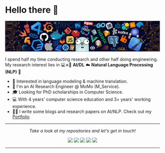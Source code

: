 # Hello there 👋

![](https://github.com/heraclex12/heraclex12/blob/main/header.png)

I spend half my time conducting research and other half doing engineering. My research interest lies in 💻⎈🐳 **AI/DL** ☁️ **Natural Language Processing (NLP)** 🌈    

* 🧐   Interested in language modeling & machine translation.
* 💼   I'm an AI Research Engineer @ MoMo (M_Service).
* 🎓   Looking for PhD scholarships in Computer Science.
* 💻   With 4 years' computer science education and 3+ years' working experience.
* ✍🏻   I write some blogs and research papers on AI/NLP. Check out my [Portfolio](https://heraclex12.github.io/)

  
<hr>
<p align="center">
  <i>Take a look at my repositories and let's get in touch!</i>

<p align="center">
<a href= "https://www.facebook.com/tth.razent"><img src="https://img.icons8.com/material-outlined/30/null/facebook-f.png"/></a>
<a href= "https://github.com/heraclex12"><img src="https://img.icons8.com/material-outlined/30/null/github.png"/></a>
<a href= "https://www.linkedin.com/in/hieutt0"><img src="https://img.icons8.com/material-outlined/30/000000/linkedin.png"/></a>
<a href= "https://scholar.google.com/citations?hl=en&user=atONCyEAAAAJ"><img src="https://img.icons8.com/material-outlined/30/null/google-scholar.png"/></a>
<a href= "https://heraclex12.github.io/"><img src="https://img.icons8.com/material-outlined/27/000000/geography.png"/></a>
</p>

---
